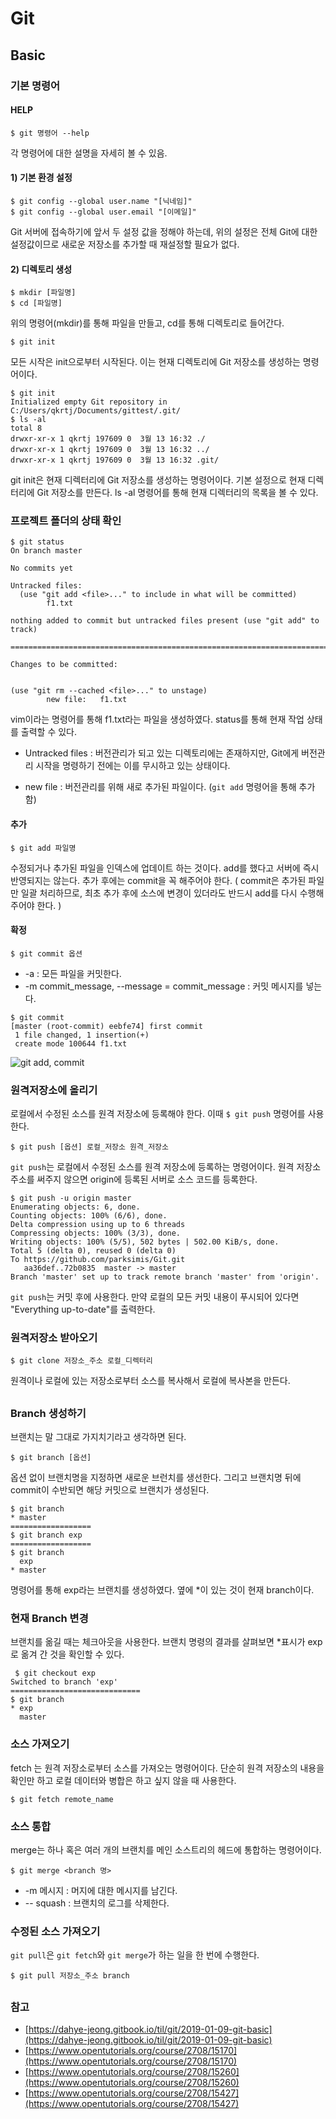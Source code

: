 ﻿# Git
## Basic
### 기본 명령어
#### HELP

    $ git 명령어 --help
  각 명령어에 대한 설명을 자세히 볼 수 있음.
#### 1) 기본 환경 설정

    $ git config --global user.name "[닉네임]"
    $ git config --global user.email "[이메일]"
Git 서버에 접속하기에 앞서 두 설정 값을 정해야 하는데, 위의 설정은 전체 Git에 대한 설정값이므로 새로운 저장소를 추가할 때 재설정할 필요가 없다.

#### 2) 디렉토리 생성

    $ mkdir [파일명]
    $ cd [파일명]
   위의 명령어(mkdir)를 통해 파일을 만들고, cd를 통해 디렉토리로 들어간다.

    $ git init
   모든 시작은 init으로부터 시작된다. 이는 현재 디렉토리에 Git 저장소를 생성하는 명령어이다.

    $ git init
    Initialized empty Git repository in C:/Users/qkrtj/Documents/gittest/.git/
    $ ls -al
    total 8
    drwxr-xr-x 1 qkrtj 197609 0  3월 13 16:32 ./
    drwxr-xr-x 1 qkrtj 197609 0  3월 13 16:32 ../
    drwxr-xr-x 1 qkrtj 197609 0  3월 13 16:32 .git/
    
git init은 현재 디렉터리에 Git 저장소를 생성하는 명령어이다. 기본 설정으로 현재 디렉터리에 Git 저장소를 만든다.
ls -al 명령어를 통해 현재 디렉터리의 목록을 볼 수 있다.

### 프로젝트 폴더의 상태 확인

    $ git status
    On branch master
    
    No commits yet
    
    Untracked files:
      (use "git add <file>..." to include in what will be committed)
            f1.txt
    
    nothing added to commit but untracked files present (use "git add" to track)
    
    ==========================================================================
    
    Changes to be committed:
  

    (use "git rm --cached <file>..." to unstage)
            new file:   f1.txt


vim이라는 명령어를 통해 f1.txt라는 파일을 생성하였다. status를 통해 현재 작업 상태를 출력할 수 있다.

* Untracked files : 버전관리가 되고 있는 디렉토리에는 존재하지만, Git에게 버전관리 시작을 명령하기 전에는 이를 무시하고 있는 상태이다.

* new file : 버전관리를 위해 새로 추가된 파일이다. (`git add` 명령어을 통해 추가함)

#### 추가 

    $ git add 파일명
수정되거나 추가된 파일을 인덱스에 업데이트 하는 것이다. add를 했다고 서버에 즉시 반영되지는 않는다. 추가 후에는 commit을 꼭 해주어야 한다.
( commit은 추가된 파일만 일괄 처리하므로, 최초 추가 후에 소스에 변경이 있더라도 반드시 add를 다시 수행해 주어야 한다. )

#### 확정

    $ git commit 옵션
   * -a : 모든 파일을  커밋한다.
   * -m commit_message, --message = commit_message
     : 커밋 메시지를 넣는다. 

    $ git commit
    [master (root-commit) eebfe74] first commit
     1 file changed, 1 insertion(+)
     create mode 100644 f1.txt

![git add, commit ](https://git-scm.com/images/about/index1@2x.png)

### 원격저장소에 올리기
로컬에서 수정된 소스를 원격 저장소에 등록해야 한다. 
이때 `$ git push` 명령어를 사용한다.

    $ git push [옵션] 로컬_저장소 원격_저장소
`git push`는 로컬에서 수정된 소스를 원격 저장소에 등록하는 명령어이다. 원격 저장소 주소를 써주지 않으면 origin에 등록된 서버로 소스 코드를 등록한다. 

    $ git push -u origin master
    Enumerating objects: 6, done.
    Counting objects: 100% (6/6), done.
    Delta compression using up to 6 threads
    Compressing objects: 100% (3/3), done.
    Writing objects: 100% (5/5), 502 bytes | 502.00 KiB/s, done.
    Total 5 (delta 0), reused 0 (delta 0)
    To https://github.com/parksimis/Git.git
       aa36def..72b0835  master -> master
    Branch 'master' set up to track remote branch 'master' from 'origin'.

`git push`는 커밋 후에 사용한다. 만약 로컬의 모든 커밋 내용이 푸시되어 있다면 "Everything up-to-date"를 출력한다.

### 원격저장소 받아오기

    $ git clone 저장소_주소 로컬_디렉터리
원격이나 로컬에 있는 저장소로부터 소스를 복사해서 로컬에 복사본을 만든다. 

##

### Branch 생성하기
브랜치는 말 그대로 가지치기라고 생각하면 된다.

    $ git branch [옵션]
옵션 없이 브랜치명을 지정하면 새로운 브런치를 생선한다. 그리고 브랜치명 뒤에 commit이 수반되면 해당 커밋으로 브랜치가 생성된다.

    $ git branch
    * master
    ==================
    $ git branch exp
    ==================
    $ git branch
      exp
    * master
명령어를 통해 exp라는 브랜치를 생성하였다. 옆에 *이 있는 것이 현재 branch이다.

### 현재 Branch 변경
브랜치를 옮길 때는 체크아웃을 사용한다. 브랜치 명령의 결과를 살펴보면 *표시가 exp로 옮겨 간 것을 확인할 수 있다.

     $ git checkout exp
    Switched to branch 'exp'
    =============================
    $ git branch
    * exp
      master

### 소스 가져오기
fetch 는 원격 저장소로부터 소스를 가져오는 명령어이다.  단순히 원격 저장소의 내용을 확인만 하고 로컬 데이터와 병합은 하고 싶지 않을 때 사용한다.

    $ git fetch remote_name

### 소스 통합
merge는 하나 혹은 여러 개의 브랜치를 메인 소스트리의 헤드에 통합하는 명령어이다.

    $ git merge <branch 명>
   * -m 메시지 : 머지에 대한 메시지를 남긴다.
   * -- squash : 브랜치의 로그를 삭제한다. 

### 수정된 소스 가져오기
`git pull`은 `git fetch`와 `git merge`가 하는 일을 한 번에 수행한다.

    $ git pull 저장소_주소 branch

##
### 참고
* [https://dahye-jeong.gitbook.io/til/git/2019-01-09-git-basic](https://dahye-jeong.gitbook.io/til/git/2019-01-09-git-basic)
* [https://www.opentutorials.org/course/2708/15170](https://www.opentutorials.org/course/2708/15170)
* [https://www.opentutorials.org/course/2708/15260](https://www.opentutorials.org/course/2708/15260)
* [https://www.opentutorials.org/course/2708/15427](https://www.opentutorials.org/course/2708/15427)
